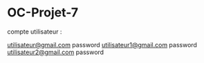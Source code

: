 # OC-Projet-7

compte utilisateur :

utilisateur@gmail.com password
utilisateur1@gmail.com password
utilisateur2@gmail.com password
